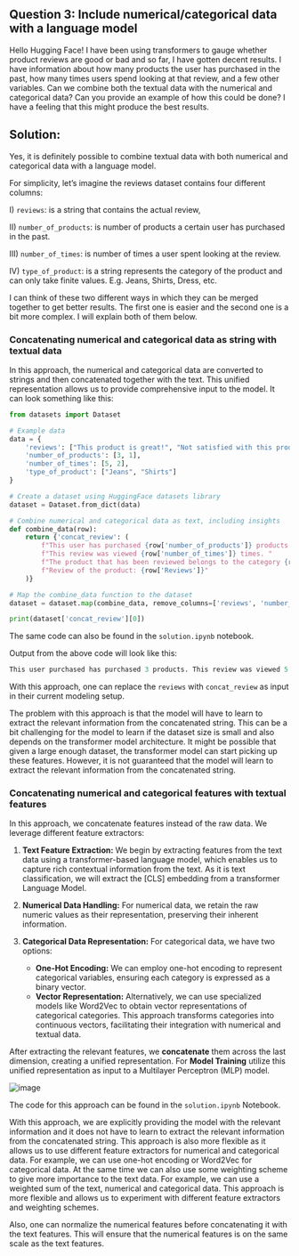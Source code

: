 ## Question 3: Include numerical/categorical data with a language model

Hello Hugging Face! I have been using transformers to gauge whether product reviews are
good or bad and so far, I have gotten decent results. I have information about how many
products the user has purchased in the past, how many times users spend looking at that
review, and a few other variables. Can we combine both the textual data with the numerical and
categorical data? Can you provide an example of how this could be done? I have a feeling that
this might produce the best results.


## Solution:

Yes, it is definitely possible to combine textual data with both numerical and categorical data with a language model.

For simplicity, let’s imagine the reviews dataset contains four different columns:

I) `reviews`: is a string that contains the actual review,

II) `number_of_products`:  is number of products a certain user has purchased in the past.

III) `number_of_times`:  is number of times a user spent looking at the review.

IV) `type_of_product`: is a string represents the category of the product and can only take finite values. E.g. Jeans, Shirts, Dress, etc.

I can think of these two different ways in which they can be merged together to get better results. The first one is easier and the second one is a bit more complex. I will explain both of them below.

### Concatenating numerical and categorical data as string with textual data

In this approach, the numerical and categorical data are converted to strings and then concatenated together with the text. This unified representation allows us to provide comprehensive input to the model. It can look something like this:

``` python
from datasets import Dataset

# Example data
data = {
    'reviews': ["This product is great!", "Not satisfied with this product."],
    'number_of_products': [3, 1],
    'number_of_times': [5, 2],
    'type_of_product': ["Jeans", "Shirts"]
}

# Create a dataset using HuggingFace datasets library
dataset = Dataset.from_dict(data)

# Combine numerical and categorical data as text, including insights
def combine_data(row):
    return {'concat_review': (
        f"This user has purchased {row['number_of_products']} products. "
        f"This review was viewed {row['number_of_times']} times. "
        f"The product that has been reviewed belongs to the category {row['type_of_product']}. "
        f"Review of the product: {row['Reviews']}"
    )}

# Map the combine_data function to the dataset
dataset = dataset.map(combine_data, remove_columns=['reviews', 'number_of_products', 'number_of_times', 'type_of_product'])

print(dataset['concat_review'][0])
```

The same code can also be found in the `solution.ipynb` notebook.

Output from the above code will look like this:

``` python
This user purchased has purchased 3 products. This review was viewed 5 times. The product that has been reviewed belongs to the category Jeans. This product is great.
```

With this approach, one can replace the `reviews` with `concat_review` as input in their current modeling setup.

The problem with this approach is that the model will have to learn to extract the relevant information from the concatenated string. This can be a bit challenging for the model to learn if the dataset size is small and also depends on the transformer model architecture. It might be possible that given a large enough dataset, the transformer model can start picking up these features. However, it is not guaranteed that the model will learn to extract the relevant information from the concatenated string.


### Concatenating numerical and categorical features with textual features

In this approach, we concatenate features instead of the raw data. We leverage different feature extractors:

1. **Text Feature Extraction:** We begin by extracting features from the text data using a transformer-based language model, which enables us to capture rich contextual information from the text. As it is text classification, we will extract the [CLS] embedding from a transformer Language Model.

2. **Numerical Data Handling:** For numerical data, we retain the raw numeric values as their representation, preserving their inherent information.

3. **Categorical Data Representation:** For categorical data, we have two options:
    - **One-Hot Encoding:** We can employ one-hot encoding to represent categorical variables, ensuring each category is expressed as a binary vector.
    - **Vector Representation:** Alternatively, we can use specialized models like Word2Vec to obtain vector representations of categorical categories. This approach transforms categories into continuous vectors, facilitating their integration with numerical and textual data.

After extracting the relevant features, we **concatenate** them across the last dimension, creating a unified representation.
For **Model Training** utilize this unified representation as input to a Multilayer Perceptron (MLP) model.

  ![image](https://user-images.githubusercontent.com/18352477/266776140-f604ec0c-e35d-4d94-bdc9-2cc9a3a14c96.png)

The code for this approach can be found in the `solution.ipynb` Notebook.

With this approach, we are explicitly providing the model with the relevant information and it does not have to learn to extract the relevant information from the concatenated string. This approach is also more flexible as it allows us to use different feature extractors for numerical and categorical data. For example, we can use one-hot encoding or Word2Vec for categorical data. At the same time we can also use some weighting scheme to give more importance to the text data. For example, we can use a weighted sum of the text, numerical and categorical data. This approach is more flexible and allows us to experiment with different feature extractors and weighting schemes.

Also, one can normalize the numerical features before concatenating it with the text features. This will ensure that the numerical features is on the same scale as the text features.

